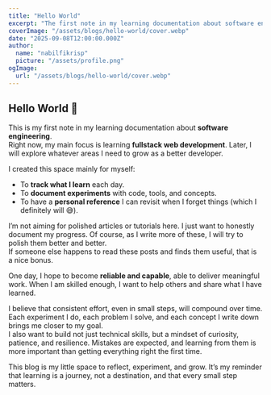 ```yaml
---
title: "Hello World"
excerpt: "The first note in my learning documentation about software engineering."
coverImage: "/assets/blogs/hello-world/cover.webp"
date: "2025-09-08T12:00:00.000Z"
author:
  name: "nabilfikrisp"
  picture: "/assets/profile.png"
ogImage:
  url: "/assets/blogs/hello-world/cover.webp"
---
```


## Hello World 👋

This is my first note in my learning documentation about **software engineering**.  
Right now, my main focus is learning **fullstack web development**. Later, I will explore whatever areas I need to grow as a better developer.

I created this space mainly for myself:

- To **track what I learn** each day.
- To **document experiments** with code, tools, and concepts.
- To have a **personal reference** I can revisit when I forget things (which I definitely will 😅).

I’m not aiming for polished articles or tutorials here. I just want to honestly document my progress. Of course, as I write more of these, I will try to polish them better and better.  
If someone else happens to read these posts and finds them useful, that is a nice bonus.

One day, I hope to become **reliable and capable**, able to deliver meaningful work. When I am skilled enough, I want to help others and share what I have learned.

I believe that consistent effort, even in small steps, will compound over time. Each experiment I do, each problem I solve, and each concept I write down brings me closer to my goal.  
I also want to build not just technical skills, but a mindset of curiosity, patience, and resilience. Mistakes are expected, and learning from them is more important than getting everything right the first time.

This blog is my little space to reflect, experiment, and grow. It’s my reminder that learning is a journey, not a destination, and that every small step matters.
